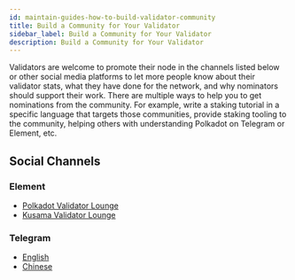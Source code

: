 ```yaml
---
id: maintain-guides-how-to-build-validator-community
title: Build a Community for Your Validator
sidebar_label: Build a Community for Your Validator
description: Build a Community for Your Validator
---
```


Validators are welcome to promote their node in the channels listed below or other social media
platforms to let more people know about their validator stats, what they have done for the network,
and why nominators should support their work. There are multiple ways to help you to get nominations
from the community. For example, write a staking tutorial in a specific language that targets those
communities, provide staking tooling to the community, helping others with understanding Polkadot on
Telegram or Element, etc.

## Social Channels

### Element

- [Polkadot Validator Lounge](https://riot.im/app/#/room/#polkadot-validator-lounge:matrix.org)
- [Kusama Validator Lounge](https://riot.im/app/#/room/!LhjZccBOqFNYKLdmbb:polkadot.builders?via=matrix.parity.io&via=matrix.org&via=web3.foundation)

### Telegram

- [English](https://t.me/PolkadotOfficial)
- [Chinese](https://t.me/polkadotChi)
